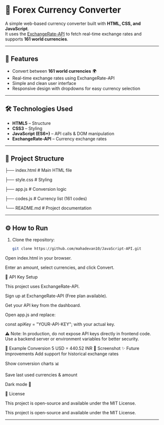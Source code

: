 # 💱 Forex Currency Converter

A simple web-based currency converter built with **HTML, CSS, and JavaScript**.  
It uses the [ExchangeRate-API](https://www.exchangerate-api.com/) to fetch real-time exchange rates and supports **161 world currencies**.

---

## 🚀 Features
- Convert between **161 world currencies** 🌍
- Real-time exchange rates using ExchangeRate-API
- Simple and clean user interface
- Responsive design with dropdowns for easy currency selection

---

## 🛠️ Technologies Used
- **HTML5** – Structure  
- **CSS3** – Styling  
- **JavaScript (ES6+)** – API calls & DOM manipulation  
- **ExchangeRate-API** – Currency exchange rates  

---

## 📂 Project Structure
├── index.html        # Main HTML file

├── style.css         # Styling

├── app.js            # Conversion logic

├── codes.js     # Currency list (161 codes)

└── README.md         # Project documentation

---

## ⚙️ How to Run
1. Clone the repository:
   ```bash
   git clone https://github.com/mahadevan10/JavaScript-API.git
Open index.html in your browser.

Enter an amount, select currencies, and click Convert.

🔑 API Key Setup


This project uses ExchangeRate-API.

Sign up at ExchangeRate-API (Free plan available).

Get your API key from the dashboard.

Open app.js and replace:

const apiKey = "YOUR-API-KEY";
with your actual key.



⚠️ Note: In production, do not expose API keys directly in frontend code. Use a backend server or environment variables for better security.

🌟 Example Conversion
5 USD = 440.52 INR
📸 Screenshot
✨ Future Improvements
Add support for historical exchange rates

Show conversion charts 📊

Save last used currencies & amount

Dark mode 🌙

📜 License

This project is open-source and available under the MIT License.


This project is open-source and available under the MIT License.

---
